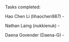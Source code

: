 Tasks completed:

Hao Chen Li (lihaochen987) - 

Nathan Laing (nukkienuk) -

Daena Govender (Daena-G) - 

